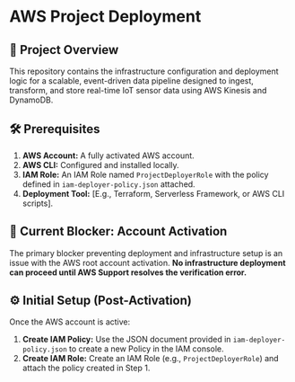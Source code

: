 # AWS Project Deployment

## 🚀 Project Overview

This repository contains the infrastructure configuration and deployment logic for a scalable, event-driven data pipeline designed to ingest, transform, and store real-time IoT sensor data using AWS Kinesis and DynamoDB.

## 🛠 Prerequisites

1.  **AWS Account:** A fully activated AWS account.
2.  **AWS CLI:** Configured and installed locally.
3.  **IAM Role:** An IAM Role named `ProjectDeployerRole` with the policy defined in `iam-deployer-policy.json` attached.
4.  **Deployment Tool:** [E.g., Terraform, Serverless Framework, or AWS CLI scripts].

## 🚧 Current Blocker: Account Activation

The primary blocker preventing deployment and infrastructure setup is an issue with the AWS root account activation. **No infrastructure deployment can proceed until AWS Support resolves the verification error.**

## ⚙️ Initial Setup (Post-Activation)

Once the AWS account is active:

1.  **Create IAM Policy:** Use the JSON document provided in `iam-deployer-policy.json` to create a new Policy in the IAM console.
2.  **Create IAM Role:** Create an IAM Role (e.g., `ProjectDeployerRole`) and attach the policy created in Step 1.
